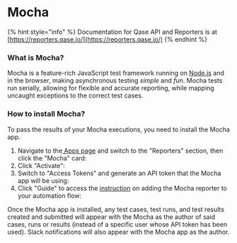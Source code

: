# Mocha

{% hint style="info" %}
Documentation for Qase API and Reporters is at [https://reporters.qase.io/](https://reporters.qase.io/)
{% endhint %}

### What is Mocha?

Mocha is a feature-rich JavaScript test framework running on [Node.js](https://nodejs.org/) and in the browser, making asynchronous testing _simple_ and _fun_. Mocha tests run serially, allowing for flexible and accurate reporting, while mapping uncaught exceptions to the correct test cases.

### How to install Mocha?

To pass the results of your Mocha executions, you need to install the Mocha app.

1. Navigate to the[ Apps page](https://app.qase.io/apps) and switch to the "Reporters" section, then click the "Mocha" card:
2. Click "Activate":
3. Switch to "Access Tokens" and generate an API token that the Mocha app will be using:
4.  Click "Guide" to access the [instruction](https://github.com/qase-tms/qase-javascript/tree/main/qase-mocha) on adding the Mocha reporter to your automation flow:



Once the Mocha app is installed, any test cases, test runs, and test results created and submitted will appear with the Mocha as the author of said cases, runs or results (instead of a specific user whose API token has been used). Slack notifications will also appear with the Mocha app as the author.
